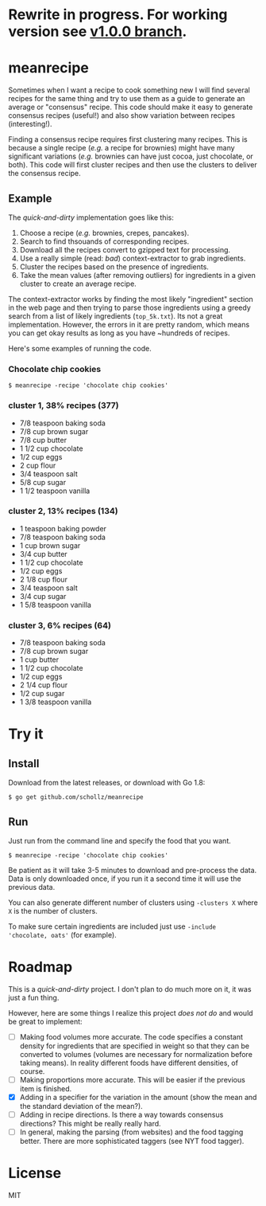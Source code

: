 # Rewrite in progress. For working version see [v1.0.0 branch](https://github.com/schollz/meanrecipe/tree/e2b3847a7446d3b32231707bdc7e9a093d3ab3f0).

# meanrecipe

Sometimes when I want a recipe to cook something new I will find several recipes for the same thing and try to use them as a guide to generate an average or "consensus" recipe. This code should make it easy to generate consensus recipes (useful!) and also show variation between recipes (interesting!).

Finding a consensus recipe requires first clustering many recipes. This is because a single recipe (*e.g.* a recipe for brownies) might have many significant variations (*e.g.* brownies can have just cocoa, just chocolate, or both). This code will first cluster recipes and then use the clusters to deliver the consensus recipe.

## Example

The *quick-and-dirty* implementation goes like this:

1. Choose a recipe (*e.g.* brownies, crepes, pancakes).
2. Search to find thsouands of corresponding recipes.
3. Download all the recipes convert to gzipped text for processing.
4. Use a really simple (read: *bad*) context-extractor to grab ingredients.
5. Cluster the recipes based on the presence of ingredients.
6. Take the mean values (after removing outliers) for ingredients in a given cluster to create an average recipe.

The context-extractor works by finding the most likely "ingredient" section in the web page and then trying to parse those ingredients using a greedy search from a list of likely ingredients (`top_5k.txt`). Its not a great implementation. However, the errors in it are pretty random, which means you can get okay results as long as you have ~hundreds of recipes. 

Here's some examples of running the code.

### Chocolate chip cookies

```
$ meanrecipe -recipe 'chocolate chip cookies'
```

### cluster 1, 38% recipes (377)

- 7/8 teaspoon baking soda
- 7/8 cup brown sugar
- 7/8 cup butter
- 1 1/2 cup chocolate
- 1/2 cup eggs
- 2 cup flour
- 3/4 teaspoon salt
- 5/8 cup sugar
- 1 1/2 teaspoon vanilla


### cluster 2, 13% recipes (134)

- 1 teaspoon baking powder
- 7/8 teaspoon baking soda
- 1 cup brown sugar
- 3/4 cup butter
- 1 1/2 cup chocolate
- 1/2 cup eggs
- 2 1/8 cup flour
- 3/4 teaspoon salt
- 3/4 cup sugar
- 1 5/8 teaspoon vanilla


### cluster 3, 6% recipes (64)

- 7/8 teaspoon baking soda
- 7/8 cup brown sugar
- 1 cup butter
- 1 1/2 cup chocolate
- 1/2 cup eggs
- 2 1/4 cup flour
- 1/2 cup sugar
- 1 3/8 teaspoon vanilla


# Try it

## Install

Download from the latest releases, or download with Go 1.8:

```
$ go get github.com/schollz/meanrecipe
```

## Run

Just run from the command line and specify the food that you want.

```
$ meanrecipe -recipe 'chocolate chip cookies'
```

Be patient as it will take 3-5 minutes to download and pre-process the data. Data is only downloaded once, if you run it a second time it will use the previous data.

You can also generate different number of clusters using `-clusters X` where `X` is the number of clusters.

To make sure certain ingredients are included just use `-include 'chocolate, oats'` (for example).

# Roadmap

This is a *quick-and-dirty* project. I don't plan to do much more on it, it was just a fun thing. 

However, here are some things I realize this project *does not do* and would be great to implement:

- [ ] Making food volumes more accurate. The code specifies a constant density for ingredients that are specified in weight so that they can be converted to volumes (volumes are necessary for normalization before taking means). In reality different foods have different densities, of course.
- [ ] Making proportions more accurate. This will be easier if the previous item is finished.
- [x] Adding in a specifier for the variation in the amount (show the mean and the standard deviation of the mean?).
- [ ] Adding in recipe directions. Is there a way towards consensus directions? This might be really really hard.
- [ ] In general, making the parsing (from websites) and the food tagging better. There are more sophisticated taggers (see NYT food tagger).

# License

MIT

